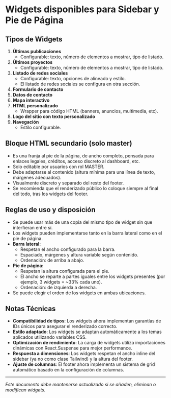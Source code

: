 # Widgets disponibles para Sidebar y Pie de Página

## Tipos de Widgets

1. **Últimas publicaciones**
   - Configurable: texto, número de elementos a mostrar, tipo de listado.
2. **Últimos proyectos**
   - Configurable: texto, número de elementos a mostrar, tipo de listado.
3. **Listado de redes sociales**
   - Configurable: texto, opciones de alineado y estilo.
   - El listado de redes sociales se configura en otra sección.
4. **Formulario de contacto**
5. **Datos de contacto**
6. **Mapa interactivo**
7. **HTML personalizado**
   - Wrapper para código HTML (banners, anuncios, multimedia, etc).
8. **Logo del sitio con texto personalizado**
9. **Navegación**
   - Estilo configurable.

## Bloque HTML secundario (solo master)

- Es una franja al pie de la página, de ancho completo, pensada para enlaces legales, créditos, acceso discreto al dashboard, etc.
- Solo editable por usuarios con rol MASTER.
- Debe adaptarse al contenido (altura mínima para una línea de texto, márgenes adecuados).
- Visualmente discreto y separado del resto del footer.
- Se recomienda que el renderizado público lo coloque siempre al final del todo, tras los widgets del footer.

## Reglas de uso y disposición

- Se puede usar más de una copia del mismo tipo de widget sin que interfieran entre sí.
- Los widgets pueden implementarse tanto en la barra lateral como en el pie de página.
- **Barra lateral:** 
  - Respetan el ancho configurado para la barra.
  - Espaciado, márgenes y altura variable según contenido.
  - Ordenación: de arriba a abajo.
- **Pie de página:**
  - Respetan la altura configurada para el pie.
  - El ancho se reparte a partes iguales entre los widgets presentes (por ejemplo, 3 widgets = ~33% cada uno).
  - Ordenación: de izquierda a derecha.
- Se puede elegir el orden de los widgets en ambas ubicaciones.

## Notas Técnicas

- **Compatibilidad de tipos**: Los widgets ahora implementan garantías de IDs únicos para asegurar el renderizado correcto.
- **Estilo adaptado**: Los widgets se adaptan automáticamente a los temas aplicados utilizando variables CSS.
- **Optimización de rendimiento**: La carga de widgets utiliza importaciones dinámicas con React.Suspense para mejor performance.
- **Respuesta a dimensiones**: Los widgets respetan el ancho inline del sidebar (ya no como clase Tailwind) y la altura del footer.
- **Ajuste de columnas**: El footer ahora implementa un sistema de grid automático basado en la configuración de columnas.

---
_Este documento debe mantenerse actualizado si se añaden, eliminan o modifican widgets._
